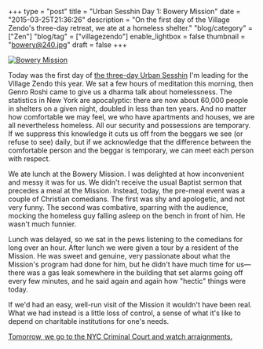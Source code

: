 +++
type = "post"
title = "Urban Sesshin Day 1: Bowery Mission"
date = "2015-03-25T21:36:26"
description = "On the first day of the Village Zendo's three-day retreat, we ate at a homeless shelter."
"blog/category" = ["Zen"]
"blog/tag" = ["villagezendo"]
enable_lightbox = false
thumbnail = "bowery@240.jpg"
draft = false
+++

<p><a href="http://cryptome.org/2013-info/05/mayday-nyc-2013/mayday-nyc-2013.htm"><img style="display:block; margin-left:auto; margin-right:auto;" src="bowery.jpg" alt="Bowery Mission" title="Bowery Mission" /></a></p>
<p>Today was the first day of <a href="http://villagezendo.org/2014/10/urban-sesshin-4/">the three-day Urban Sesshin</a> I'm leading for the Village Zendo this year. We sat a few hours of meditation this morning, then Genro Roshi came to give us a dharma talk about homelessness. The statistics in New York are apocalyptic: there are now about 60,000 people in shelters on a given night, doubled in less than ten years. And no matter how comfortable we may feel, we who have apartments and houses, we are all nevertheless homeless. All our security and possessions are temporary. If we suppress this knowledge it cuts us off from the beggars we see (or refuse to see) daily, but if we acknowledge that the difference between the comfortable person and the beggar is temporary, we can meet each person with respect.</p>
<p>We ate lunch at the Bowery Mission. I was delighted at how inconvenient and messy it was for us. We didn't receive the usual Baptist sermon that precedes a meal at the Mission. Instead, today, the pre-meal event was a couple of Christian comedians. The first was shy and apologetic, and not very funny. The second was combative, sparring with the audience, mocking the homeless guy falling asleep on the bench in front of him. He wasn't much funnier.</p>
<p>Lunch was delayed, so we sat in the pews listening to the comedians for long over an hour. After lunch we were given a tour by a resident of the Mission. He was sweet and genuine, very passionate about what the Mission's program had done for him, but he didn't have much time for us&mdash;there was a gas leak somewhere in the building that set alarms going off every few minutes, and he said again and again how "hectic" things were today.</p>
<p>If we'd had an easy, well-run visit of the Mission it wouldn't have been real. What we had instead is a little loss of control, a sense of what it's like to depend on charitable institutions for one's needs.</p>
<p><a href="/blog/urban-sesshin-day-2-nyc-criminal-court/">Tomorrow, we go to the NYC Criminal Court and watch arraignments.</a></p>
    